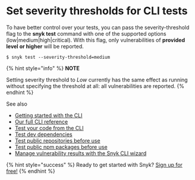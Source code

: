# Set severity thresholds for CLI tests

To have better control over your tests, you can pass the severity-threshold flag to the **snyk test** command with one of the supported options \(low\|medium\|high\|critical\). With this flag, only vulnerabilities of **provided level or higher** will be reported.

```text
$ snyk test --severity-threshold=medium
```

{% hint style="info" %}
**NOTE**

Setting severity threshold to _Low_ currently has the same effect as running without specifying the threshold at all: all vulnerabilities are reported.
{% endhint %}

See also

* [Getting started with the CLI](getting-started-with-the-cli/)
* [Our full CLI reference](https://support.snyk.io/hc/articles/360003812578#UUID-c88e66cf-431c-9ab1-d388-a8f82991c6e0/)
* [Test your code from the CLI](https://support.snyk.io/hc/articles/360003812478#UUID-2e8464f9-1d8a-5f79-466d-2ca5c5cf9f22/)
* [Test dev dependencies](https://support.snyk.io/hc/articles/360003812478#UUID-1070ae3e-5f30-cb4e-6350-a1c3f5c67511/)
* [Test public repositories before use](https://support.snyk.io/hc/articles/360003851277#UUID-ba99a73f-110d-1f1d-9e7a-1bad66bf0996/)
* [Test public npm packages before use](https://support.snyk.io/hc/articles/360003812498#UUID-0ab434a8-c1b5-873d-cbf6-7a61a07c4ad8/)
* [Manage vulnerability results with the Snyk CLI wizard](https://support.snyk.io/hc/articles/360003851357#UUID-b401cc8a-a55a-2b74-d9e5-c92dd49ed58c/)

{% hint style="success" %}
Ready to get started with Snyk? [Sign up for free!](https://snyk.io/login?cta=sign-up&loc=footer&page=support_docs_page/)
{% endhint %}

